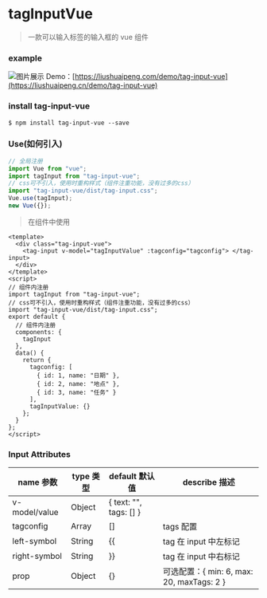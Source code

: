 # tagInputVue

> 一款可以输入标签的输入框的 vue 组件

### example

![图片展示](https://qcloudtest-1255506820.cos.ap-guangzhou.myqcloud.com/github/taginput/example.gif)
Demo：[https://liushuaipeng.com/demo/tag-input-vue](https://liushuaipeng.cn/demo/tag-input-vue)

### install tag-input-vue

```
$ npm install tag-input-vue --save
```

### Use(如何引入)

```javascript
// 全局注册
import Vue from "vue";
import tagInput from "tag-input-vue";
// css可不引入，使用时重构样式（组件注重功能，没有过多的css）
import "tag-input-vue/dist/tag-input.css";
Vue.use(tagInput);
new Vue({});
```

> 在组件中使用

```vue
<template>
  <div class="tag-input-vue">
    <tag-input v-model="tagInputValue" :tagconfig="tagconfig"> </tag-input>
  </div>
</template>
<script>
// 组件内注册
import tagInput from "tag-input-vue";
// css可不引入，使用时重构样式（组件注重功能，没有过多的css）
import "tag-input-vue/dist/tag-input.css";
export default {
  // 组件内注册
  components: {
    tagInput
  },
  data() {
    return {
      tagconfig: [
        { id: 1, name: "日期" },
        { id: 2, name: "地点" },
        { id: 3, name: "任务" }
      ],
      tagInputValue: {}
    };
  }
};
</script>
```

### Input Attributes

| name 参数     | type 类型 | default 默认值         | describe 描述                             |
| ------------- | --------- | ---------------------- | ----------------------------------------- |
| v-model/value | Object    | { text: "", tags: [] } |                                           |
| tagconfig     | Array     | []                     | tags 配置                                 |
| left-symbol   | String    | {{                     | tag 在 input 中左标记                     |
| right-symbol  | String    | }}                     | tag 在 input 中右标记                     |
| prop          | Object    | {}                     | 可选配置：{ min: 6, max: 20, maxTags: 2 } |
